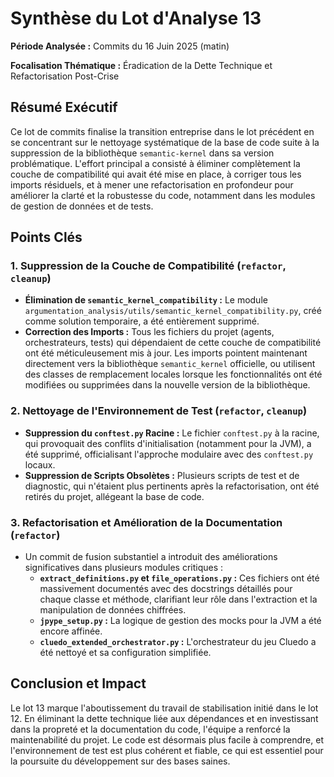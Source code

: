 # Synthèse du Lot d'Analyse 13

**Période Analysée :** Commits du 16 Juin 2025 (matin)

**Focalisation Thématique :** Éradication de la Dette Technique et Refactorisation Post-Crise

## Résumé Exécutif

Ce lot de commits finalise la transition entreprise dans le lot précédent en se concentrant sur le nettoyage systématique de la base de code suite à la suppression de la bibliothèque `semantic-kernel` dans sa version problématique. L'effort principal a consisté à éliminer complètement la couche de compatibilité qui avait été mise en place, à corriger tous les imports résiduels, et à mener une refactorisation en profondeur pour améliorer la clarté et la robustesse du code, notamment dans les modules de gestion de données et de tests.

## Points Clés

### 1. **Suppression de la Couche de Compatibilité (`refactor`, `cleanup`)**
- **Élimination de `semantic_kernel_compatibility` :** Le module `argumentation_analysis/utils/semantic_kernel_compatibility.py`, créé comme solution temporaire, a été entièrement supprimé.
- **Correction des Imports :** Tous les fichiers du projet (agents, orchestrateurs, tests) qui dépendaient de cette couche de compatibilité ont été méticuleusement mis à jour. Les imports pointent maintenant directement vers la bibliothèque `semantic_kernel` officielle, ou utilisent des classes de remplacement locales lorsque les fonctionnalités ont été modifiées ou supprimées dans la nouvelle version de la bibliothèque.

### 2. **Nettoyage de l'Environnement de Test (`refactor`, `cleanup`)**
- **Suppression du `conftest.py` Racine :** Le fichier `conftest.py` à la racine, qui provoquait des conflits d'initialisation (notamment pour la JVM), a été supprimé, officialisant l'approche modulaire avec des `conftest.py` locaux.
- **Suppression de Scripts Obsolètes :** Plusieurs scripts de test et de diagnostic, qui n'étaient plus pertinents après la refactorisation, ont été retirés du projet, allégeant la base de code.

### 3. **Refactorisation et Amélioration de la Documentation (`refactor`)**
- Un commit de fusion substantiel a introduit des améliorations significatives dans plusieurs modules critiques :
    - **`extract_definitions.py` et `file_operations.py` :** Ces fichiers ont été massivement documentés avec des docstrings détaillés pour chaque classe et méthode, clarifiant leur rôle dans l'extraction et la manipulation de données chiffrées.
    - **`jpype_setup.py` :** La logique de gestion des mocks pour la JVM a été encore affinée.
    - **`cluedo_extended_orchestrator.py` :** L'orchestrateur du jeu Cluedo a été nettoyé et sa configuration simplifiée.

## Conclusion et Impact

Le lot 13 marque l'aboutissement du travail de stabilisation initié dans le lot 12. En éliminant la dette technique liée aux dépendances et en investissant dans la propreté et la documentation du code, l'équipe a renforcé la maintenabilité du projet. Le code est désormais plus facile à comprendre, et l'environnement de test est plus cohérent et fiable, ce qui est essentiel pour la poursuite du développement sur des bases saines.